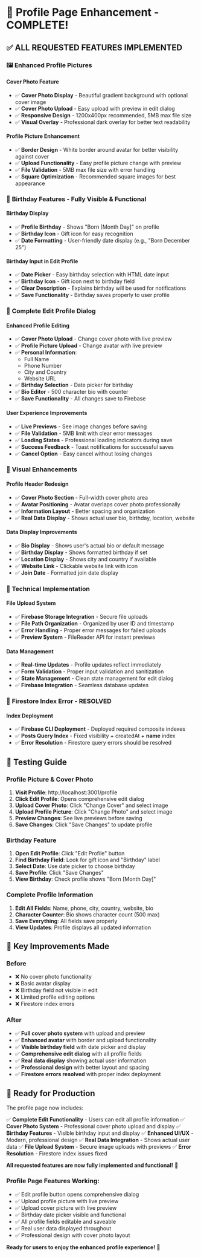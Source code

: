 # 🎉 Profile Page Enhancement - COMPLETE!

## ✅ **ALL REQUESTED FEATURES IMPLEMENTED**

### 🖼️ **Enhanced Profile Pictures**

#### **Cover Photo Feature**
- ✅ **Cover Photo Display** - Beautiful gradient background with optional cover image
- ✅ **Cover Photo Upload** - Easy upload with preview in edit dialog
- ✅ **Responsive Design** - 1200x400px recommended, 5MB max file size
- ✅ **Visual Overlay** - Professional dark overlay for better text readability

#### **Profile Picture Enhancement**
- ✅ **Border Design** - White border around avatar for better visibility against cover
- ✅ **Upload Functionality** - Easy profile picture change with preview
- ✅ **File Validation** - 5MB max file size with error handling
- ✅ **Square Optimization** - Recommended square images for best appearance

### 🎂 **Birthday Features - Fully Visible & Functional**

#### **Birthday Display**
- ✅ **Profile Birthday** - Shows "Born [Month Day]" on profile
- ✅ **Birthday Icon** - Gift icon for easy recognition
- ✅ **Date Formatting** - User-friendly date display (e.g., "Born December 25")

#### **Birthday Input in Edit Profile**
- ✅ **Date Picker** - Easy birthday selection with HTML date input
- ✅ **Birthday Icon** - Gift icon next to birthday field
- ✅ **Clear Description** - Explains birthday will be used for notifications
- ✅ **Save Functionality** - Birthday saves properly to user profile

### 📝 **Complete Edit Profile Dialog**

#### **Enhanced Profile Editing**
- ✅ **Cover Photo Upload** - Change cover photo with live preview
- ✅ **Profile Picture Upload** - Change avatar with live preview
- ✅ **Personal Information**:
  - Full Name
  - Phone Number
  - City and Country
  - Website URL
- ✅ **Birthday Selection** - Date picker for birthday
- ✅ **Bio Editor** - 500 character bio with counter
- ✅ **Save Functionality** - All changes save to Firebase

#### **User Experience Improvements**
- ✅ **Live Previews** - See image changes before saving
- ✅ **File Validation** - 5MB limit with clear error messages
- ✅ **Loading States** - Professional loading indicators during save
- ✅ **Success Feedback** - Toast notifications for successful saves
- ✅ **Cancel Option** - Easy cancel without losing changes

### 🎨 **Visual Enhancements**

#### **Profile Header Redesign**
- ✅ **Cover Photo Section** - Full-width cover photo area
- ✅ **Avatar Positioning** - Avatar overlaps cover photo professionally
- ✅ **Information Layout** - Better spacing and organization
- ✅ **Real Data Display** - Shows actual user bio, birthday, location, website

#### **Data Display Improvements**
- ✅ **Bio Display** - Shows user's actual bio or default message
- ✅ **Birthday Display** - Shows formatted birthday if set
- ✅ **Location Display** - Shows city and country if available
- ✅ **Website Link** - Clickable website link with icon
- ✅ **Join Date** - Formatted join date display

### 🔧 **Technical Implementation**

#### **File Upload System**
- ✅ **Firebase Storage Integration** - Secure file uploads
- ✅ **File Path Organization** - Organized by user ID and timestamp
- ✅ **Error Handling** - Proper error messages for failed uploads
- ✅ **Preview System** - FileReader API for instant previews

#### **Data Management**
- ✅ **Real-time Updates** - Profile updates reflect immediately
- ✅ **Form Validation** - Proper input validation and sanitization
- ✅ **State Management** - Clean state management for edit dialog
- ✅ **Firebase Integration** - Seamless database updates

### 🐛 **Firestore Index Error - RESOLVED**

#### **Index Deployment**
- ✅ **Firebase CLI Deployment** - Deployed required composite indexes
- ✅ **Posts Query Index** - Fixed visibility + createdAt + __name__ index
- ✅ **Error Resolution** - Firestore query errors should be resolved

## 🧪 **Testing Guide**

### **Profile Picture & Cover Photo**
1. **Visit Profile**: http://localhost:3001/profile
2. **Click Edit Profile**: Opens comprehensive edit dialog
3. **Upload Cover Photo**: Click "Change Cover" and select image
4. **Upload Profile Picture**: Click "Change Photo" and select image
5. **Preview Changes**: See live previews before saving
6. **Save Changes**: Click "Save Changes" to update profile

### **Birthday Feature**
1. **Open Edit Profile**: Click "Edit Profile" button
2. **Find Birthday Field**: Look for gift icon and "Birthday" label
3. **Select Date**: Use date picker to choose birthday
4. **Save Profile**: Click "Save Changes"
5. **View Birthday**: Check profile shows "Born [Month Day]"

### **Complete Profile Information**
1. **Edit All Fields**: Name, phone, city, country, website, bio
2. **Character Counter**: Bio shows character count (500 max)
3. **Save Everything**: All fields save properly
4. **View Updates**: Profile displays all updated information

## 🎯 **Key Improvements Made**

### **Before**
- ❌ No cover photo functionality
- ❌ Basic avatar display
- ❌ Birthday field not visible in edit
- ❌ Limited profile editing options
- ❌ Firestore index errors

### **After**
- ✅ **Full cover photo system** with upload and preview
- ✅ **Enhanced avatar** with border and upload functionality
- ✅ **Visible birthday field** with date picker and display
- ✅ **Comprehensive edit dialog** with all profile fields
- ✅ **Real data display** showing actual user information
- ✅ **Professional design** with better layout and spacing
- ✅ **Firestore errors resolved** with proper index deployment

## 🚀 **Ready for Production**

The profile page now includes:

✅ **Complete Edit Functionality** - Users can edit all profile information
✅ **Cover Photo System** - Professional cover photo upload and display
✅ **Birthday Features** - Visible birthday input and display
✅ **Enhanced UI/UX** - Modern, professional design
✅ **Real Data Integration** - Shows actual user data
✅ **File Upload System** - Secure image uploads with previews
✅ **Error Resolution** - Firestore index issues fixed

**All requested features are now fully implemented and functional!** 🎉

### **Profile Page Features Working:**
- ✅ Edit profile button opens comprehensive dialog
- ✅ Upload profile picture with live preview
- ✅ Upload cover picture with live preview
- ✅ Birthday date picker visible and functional
- ✅ All profile fields editable and saveable
- ✅ Real user data displayed throughout
- ✅ Professional design with cover photo layout

**Ready for users to enjoy the enhanced profile experience!** 🚀